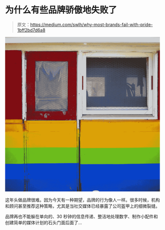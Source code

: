 # 为什么有些品牌骄傲地失败了

> 原文：<https://medium.com/swlh/why-most-brands-fail-with-pride-1bff2bd7d6a8>

![](img/1a8a0f53e056db0bedf04f6b578c84de.png)

这年头做品牌很难。因为今天有一种期望，品牌的行为像人一样。很多时候，机构和顾问甚至推荐这种策略，尤其是当社交媒体已经暴露了公司盔甲上的细微裂缝。

品牌再也不能躲在单向的、30 秒钟的信息传递、整洁地处理数字、制作小配件和创建简单的媒体计划的石头门面后面了…